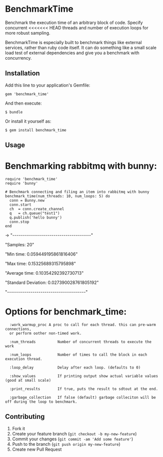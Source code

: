 # BenchmarkTime

Benchmark the execution time of an arbitrary block of code. Specify concurrent
<<<<<<< HEAD
threads and number of execution loops for more robust sampling. 

BenchmarkTime is especially built to benchmark things like external services, 
rather than ruby code itself. It can do something like a small scale 
load test of external dependencies and give you a benchmark with concurrency.

## Installation

Add this line to your application's Gemfile:

    gem 'benchmark_time'

And then execute:

    $ bundle

Or install it yourself as:

    $ gem install benchmark_time

## Usage
 
 # Benchmarking rabbitmq with bunny:
 
    require 'benchmark_time'
    require 'bunny'

    # Benchmark connecting and filing an item into rabbitmq with bunny
    benchmark_time(num_threads: 10, num_loops: 5) do
      conn = Bunny.new
      conn.start
      ch  = conn.create_channel
      q   = ch.queue("test1")
      q.publish('hello bunny')
      conn.stop
    end

  ->
  "----------------------------------------"

  "Samples:               20"

  "Min time:              0.059449195861816406"

  "Max time:              0.15325689315795898"

  "Average time:          0.10354292392730713"

  "Standard Deviation:    0.027390028761805192"

  "----------------------------------------"

  # Options for benchmark_time:

      :work_warmup_proc A proc to call for each thread. this can pre-warm connections, 
      or perform oother non-timed work.
      
      :num_threads          Number of concurrent threads to execute the work
      
      :num_loops            Number of times to call the block in each execution thread.
      
      :loop_delay           Delay after each loop. (defaults to 0)
      
      :show_values          If printing output show actual variable values (good at small scale)
      
      :print_results        If true, puts the result to sdtout at the end.
      
      :garbage_collection   If false (default) garbage colleciton will be off during the loop to benchmark.


## Contributing

1. Fork it
2. Create your feature branch (`git checkout -b my-new-feature`)
3. Commit your changes (`git commit -am 'Add some feature'`)
4. Push to the branch (`git push origin my-new-feature`)
5. Create new Pull Request
